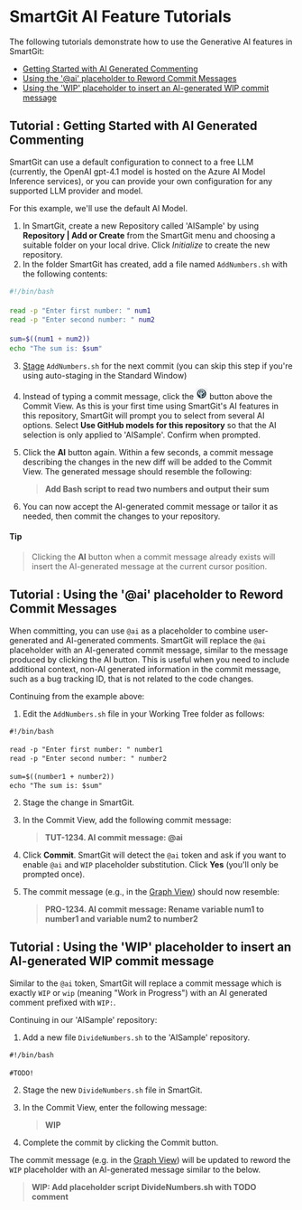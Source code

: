 # SmartGit AI Feature Tutorials

The following tutorials demonstrate how to use the Generative AI features in SmartGit:
- [Getting Started with AI Generated Commenting](#tutorial--getting-started-with-ai-generated-commenting)
- [Using the '@ai' placeholder to Reword Commit Messages](#tutorial--using-the-ai-placeholder-to-reword-commit-messages)
- [Using the 'WIP' placeholder to insert an AI-generated WIP commit message](#tutorial--using-the-wip-placeholder-to-insert-an-ai-generated-wip-commit-message)

## Tutorial : Getting Started with AI Generated Commenting
SmartGit can use a default configuration to connect to a free LLM (currently, the OpenAI gpt-4.1 model is hosted on the Azure AI Model Inference services), 
or you can provide your own configuration for any supported LLM provider and model.

For this example, we'll use the default AI Model.

1. In SmartGit, create a new Repository called 'AISample' by using **Repository | Add or Create** from the SmartGit menu 
  and choosing a suitable folder on your local drive. 
  Click *Initialize* to create the new repository.
2. In the folder SmartGit has created, add a file named `AddNumbers.sh` with the following contents:

``` bash
#!/bin/bash

read -p "Enter first number: " num1
read -p "Enter second number: " num2

sum=$((num1 + num2))
echo "The sum is: $sum"
```

3. [Stage](Stage-Unstage-IndexEditor.md) `AddNumbers.sh` for the next commit (you can skip this step if you're using auto-staging in the Standard Window)

4. Instead of typing a commit message, click the ![AI](../images/AI-Commit-Button.png) button above the Commit View.
   As this is your first time using SmartGit's AI features in this repository, SmartGit will prompt you to select from several AI options.
   Select **Use GitHub models for this repository** so that the AI selection is only applied to 'AISample'. Confirm when prompted.
   
5. Click the **AI** button again. Within a few seconds, a commit message describing the changes in the new diff will be added to the Commit View. 
   The generated message should resemble the following:
    >**Add Bash script to read two numbers and output their sum**

6. You can now accept the AI-generated commit message or tailor it as needed, then commit the changes to your repository.

#### Tip
> Clicking the **AI** button when a commit message already exists will insert the AI-generated message at the current cursor position.

## Tutorial : Using the '@ai' placeholder to Reword Commit Messages

When committing, you can use `@ai` as a placeholder to combine user-generated and AI-generated comments. 
SmartGit will replace the `@ai` placeholder with an AI-generated commit message, similar to the message produced by clicking the AI button.
This is useful when you need to include additional context, non-AI generated information in the commit message, such as a bug tracking ID, that is not related to the code changes.

Continuing from the example above:

1.  Edit the `AddNumbers.sh` file in your Working Tree folder as follows:

```
#!/bin/bash

read -p "Enter first number: " number1
read -p "Enter second number: " number2

sum=$((number1 + number2))
echo "The sum is: $sum"
```

2. Stage the change in SmartGit.

3. In the Commit View, add the following commit message: 
   >**TUT-1234. AI commit message: @ai**
   
4. Click **Commit**. SmartGit will detect the `@ai` token and ask if you want to enable `@ai` and `WIP` placeholder substitution.
   Click **Yes** (you'll only be prompted once).

5. The commit message (e.g., in the [Graph View](Graph-View.md)) should now resemble:
   >**PRO-1234. AI commit message: Rename variable num1 to number1 and variable num2 to number2**
  
## Tutorial : Using the 'WIP' placeholder to insert an AI-generated WIP commit message

Similar to the `@ai` token, SmartGit will replace a commit message which is exactly `WIP` or `wip` (meaning "Work in Progress") with an AI generated comment prefixed with `WIP:`.

Continuing in our 'AISample' repository:

1.  Add a new file `DivideNumbers.sh` to the 'AISample' repository.

```
#!/bin/bash

#TODO!
```

2. Stage the new `DivideNumbers.sh` file in SmartGit.

3. In the Commit View, enter the following message:
   
   >**WIP**

4. Complete the commit by clicking the Commit button.

The commit message (e.g. in the [Graph View](Graph-View.md)) will be updated to reword the `WIP` placeholder with an AI-generated message similar to the below.

>**WIP: Add placeholder script DivideNumbers.sh with TODO comment**

